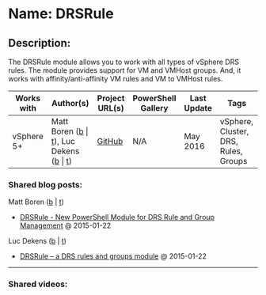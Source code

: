 # Name: DRSRule

## Description:
The DRSRule module allows you to work with all types of vSphere DRS rules. The module provides support for VM and VMHost groups. And, it works with affinity/anti-affinity VM rules and VM to VMHost rules.

| Works with | Author(s)  | Project URL(s) | PowerShell Gallery | Last Update   | Tags |
|------------|------------|----------------|--------------------|---------------|------|
| vSphere 5+ | Matt Boren (<a href="http://www.vnugglets.com" target="_blank">b</a> \| <a href="https://twitter.com/mtboren" target="_blank">t</a>), Luc Dekens (<a href="http://www.lucd.info" target="_blank">b</a> \| <a href="https://twitter.com/LucD22" target="_blank">t</a>) | [GitHub](https://github.com/PowerCLIGoodies/DRSRule) | N/A | May 2016 | vSphere, Cluster, DRS, Rules, Groups |

### Shared blog posts:
Matt Boren (<a href="http://www.vnugglets.com" target="_blank">b</a> \| <a href="https://twitter.com/mtboren" target="_blank">t</a>)
- [DRSRule - New PowerShell Module for DRS Rule and Group Management](http://www.vnugglets.com/2015/01/drsrule-new-powershell-module-for-drs.html) @ 2015-01-22

Luc Dekens (<a href="http://www.lucd.info" target="_blank">b</a> \| <a href="https://twitter.com/LucD22" target="_blank">t</a>)
- [DRSRule – a DRS rules and groups module](http://www.lucd.info/2015/01/22/drsrule-drs-rules-and-groups-module/) @ 2015-01-22

____
### Shared videos:
